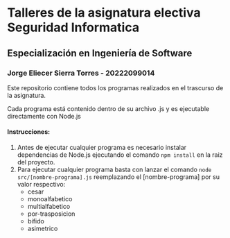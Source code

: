 # Talleres de la asignatura electiva Seguridad Informatica
## Especialización en Ingeniería de Software
### Jorge Eliecer Sierra Torres - 20222099014

Este repositorio contiene todos los programas realizados en el trascurso de la asignatura.

Cada programa está contenido dentro de su archivo .js y es ejecutable directamente con Node.js

#### Instrucciones:
1. Antes de ejecutar cualquier programa es necesario instalar dependencias de Node.js ejecutando el comando `npm install` en la raiz del proyecto.
2. Para ejecutar cualquier programa basta con lanzar el comando `node src/[nombre-programa].js` reemplazando el [nombre-programa] por su valor respectivo:
    * cesar
    * monoalfabetico
    * multialfabetico
    * por-trasposicion
    * bifido
    * asimetrico
